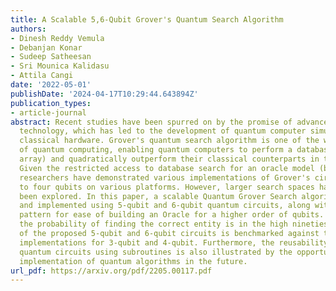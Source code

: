 ```yaml
---
title: A Scalable 5,6-Qubit Grover's Quantum Search Algorithm
authors:
- Dinesh Reddy Vemula
- Debanjan Konar
- Sudeep Satheesan
- Sri Mounica Kalidasu
- Attila Cangi
date: '2022-05-01'
publishDate: '2024-04-17T10:29:44.643894Z'
publication_types:
- article-journal
abstract: Recent studies have been spurred on by the promise of advanced quantum computing
  technology, which has led to the development of quantum computer simulations on
  classical hardware. Grover's quantum search algorithm is one of the well-known applications
  of quantum computing, enabling quantum computers to perform a database search (unsorted
  array) and quadratically outperform their classical counterparts in terms of time.
  Given the restricted access to database search for an oracle model (black-box),
  researchers have demonstrated various implementations of Grover's circuit for two
  to four qubits on various platforms. However, larger search spaces have not yet
  been explored. In this paper, a scalable Quantum Grover Search algorithm is introduced
  and implemented using 5-qubit and 6-qubit quantum circuits, along with a design
  pattern for ease of building an Oracle for a higher order of qubits. For our implementation,
  the probability of finding the correct entity is in the high nineties. The accuracy
  of the proposed 5-qubit and 6-qubit circuits is benchmarked against the state-of-the-art
  implementations for 3-qubit and 4-qubit. Furthermore, the reusability of the proposed
  quantum circuits using subroutines is also illustrated by the opportunity for large-scale
  implementation of quantum algorithms in the future.
url_pdf: https://arxiv.org/pdf/2205.00117.pdf
---
```

